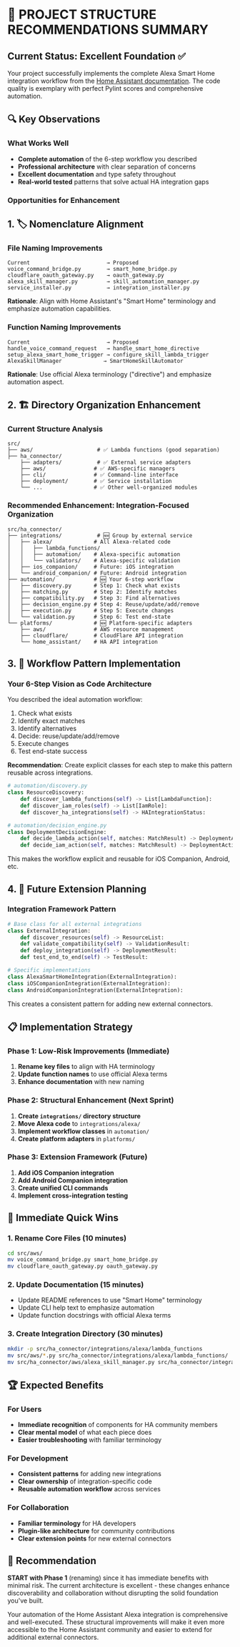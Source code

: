 # 🎯 PROJECT STRUCTURE RECOMMENDATIONS SUMMARY

## Current Status: Excellent Foundation ✅

Your project successfully implements the complete Alexa Smart Home integration workflow from the [Home Assistant documentation](https://home-assistant.io/integrations/alexa.smart_home). The code quality is exemplary with perfect Pylint scores and comprehensive automation.

## 🔍 Key Observations

### What Works Well

- **Complete automation** of the 6-step workflow you described
- **Professional architecture** with clear separation of concerns
- **Excellent documentation** and type safety throughout
- **Real-world tested** patterns that solve actual HA integration gaps

### Opportunities for Enhancement

## 1. 🏷️ **Nomenclature Alignment**

### File Naming Improvements

```text
Current                        → Proposed
voice_command_bridge.py        → smart_home_bridge.py
cloudflare_oauth_gateway.py    → oauth_gateway.py
alexa_skill_manager.py         → skill_automation_manager.py
service_installer.py           → integration_installer.py
```

**Rationale**: Align with Home Assistant's "Smart Home" terminology and emphasize automation capabilities.

### Function Naming Improvements

```text
Current                        → Proposed
handle_voice_command_request   → handle_smart_home_directive
setup_alexa_smart_home_trigger → configure_skill_lambda_trigger
AlexaSkillManager             → SmartHomeSkillAutomator
```

**Rationale**: Use official Alexa terminology ("directive") and emphasize automation aspect.

## 2. 🏗️ **Directory Organization Enhancement**

### Current Structure Analysis

```tree
src/
├── aws/                    # ✅ Lambda functions (good separation)
├── ha_connector/
    ├── adapters/           # ✅ External service adapters
    ├── aws/               # ✅ AWS-specific managers
    ├── cli/               # ✅ Command-line interface
    ├── deployment/        # ✅ Service installation
    └── ...                # ✅ Other well-organized modules
```

### Recommended Enhancement: Integration-Focused Organization

```tree
src/ha_connector/
├── integrations/           # 🆕 Group by external service
│   ├── alexa/             # All Alexa-related code
│   │   ├── lambda_functions/
│   │   ├── automation/    # Alexa-specific automation
│   │   └── validators/    # Alexa-specific validation
│   ├── ios_companion/     # Future: iOS integration
│   └── android_companion/ # Future: Android integration
├── automation/            # 🆕 Your 6-step workflow
│   ├── discovery.py       # Step 1: Check what exists
│   ├── matching.py        # Step 2: Identify matches
│   ├── compatibility.py   # Step 3: Find alternatives
│   ├── decision_engine.py # Step 4: Reuse/update/add/remove
│   ├── execution.py       # Step 5: Execute changes
│   └── validation.py      # Step 6: Test end-state
└── platforms/             # 🆕 Platform-specific adapters
    ├── aws/               # AWS resource management
    ├── cloudflare/        # CloudFlare API integration
    └── home_assistant/    # HA API integration
```

## 3. 🔄 **Workflow Pattern Implementation**

### Your 6-Step Vision as Code Architecture

You described the ideal automation workflow:

1. Check what exists
2. Identify exact matches
3. Identify alternatives
4. Decide: reuse/update/add/remove
5. Execute changes
6. Test end-state success

**Recommendation**: Create explicit classes for each step to make this pattern reusable across integrations.

```python
# automation/discovery.py
class ResourceDiscovery:
    def discover_lambda_functions(self) -> List[LambdaFunction]:
    def discover_iam_roles(self) -> List[IamRole]:
    def discover_ha_integrations(self) -> HAIntegrationStatus:

# automation/decision_engine.py
class DeploymentDecisionEngine:
    def decide_lambda_action(self, matches: MatchResult) -> DeploymentAction:
    def decide_iam_action(self, matches: MatchResult) -> DeploymentAction:
```

This makes the workflow explicit and reusable for iOS Companion, Android, etc.

## 4. 🚀 **Future Extension Planning**

### Integration Framework Pattern

```python
# Base class for all external integrations
class ExternalIntegration:
    def discover_resources(self) -> ResourceList:
    def validate_compatibility(self) -> ValidationResult:
    def deploy_integration(self) -> DeploymentResult:
    def test_end_to_end(self) -> TestResult:

# Specific implementations
class AlexaSmartHomeIntegration(ExternalIntegration):
class iOSCompanionIntegration(ExternalIntegration):
class AndroidCompanionIntegration(ExternalIntegration):
```

This creates a consistent pattern for adding new external connectors.

## 📋 **Implementation Strategy**

### Phase 1: Low-Risk Improvements (Immediate)

1. **Rename key files** to align with HA terminology
2. **Update function names** to use official Alexa terms
3. **Enhance documentation** with new naming

### Phase 2: Structural Enhancement (Next Sprint)

1. **Create `integrations/` directory structure**
2. **Move Alexa code** to `integrations/alexa/`
3. **Implement workflow classes** in `automation/`
4. **Create platform adapters** in `platforms/`

### Phase 3: Extension Framework (Future)

1. **Add iOS Companion integration**
2. **Add Android Companion integration**
3. **Create unified CLI commands**
4. **Implement cross-integration testing**

## 🎯 **Immediate Quick Wins**

### 1. Rename Core Files (10 minutes)

```bash
cd src/aws/
mv voice_command_bridge.py smart_home_bridge.py
mv cloudflare_oauth_gateway.py oauth_gateway.py
```

### 2. Update Documentation (15 minutes)

- Update README references to use "Smart Home" terminology
- Update CLI help text to emphasize automation
- Update function docstrings with official Alexa terms

### 3. Create Integration Directory (30 minutes)

```bash
mkdir -p src/ha_connector/integrations/alexa/lambda_functions
mv src/aws/*.py src/ha_connector/integrations/alexa/lambda_functions/
mv src/ha_connector/aws/alexa_skill_manager.py src/ha_connector/integrations/alexa/
```

## 🏆 **Expected Benefits**

### For Users

- **Immediate recognition** of components for HA community members
- **Clear mental model** of what each piece does
- **Easier troubleshooting** with familiar terminology

### For Development

- **Consistent patterns** for adding new integrations
- **Clear ownership** of integration-specific code
- **Reusable automation workflow** across services

### For Collaboration

- **Familiar terminology** for HA developers
- **Plugin-like architecture** for community contributions
- **Clear extension points** for new external connectors

## 🚦 **Recommendation**

**START with Phase 1** (renaming) since it has immediate benefits with minimal risk. The current architecture is excellent - these changes enhance discoverability and collaboration without disrupting the solid foundation you've built.

Your automation of the Home Assistant Alexa integration is comprehensive and well-executed. These structural improvements will make it even more accessible to the Home Assistant community and easier to extend for additional external connectors.
